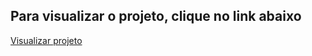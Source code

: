 ## Para visualizar o projeto, clique no link abaixo

[Visualizar projeto](https://starbuckslandingp.netlify.app)
